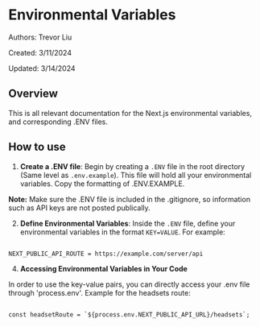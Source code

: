 # Environmental Variables

Authors: Trevor Liu

Created: 3/11/2024

Updated: 3/14/2024

## Overview

This is all relevant documentation for the Next.js environmental variables, and corresponding .ENV files.

## How to use

1. **Create a .ENV file**: Begin by creating a `.ENV` file in the root directory (Same level as `.env.example`). This file will hold all your environmental variables. Copy the formatting of .ENV.EXAMPLE. 

**Note:** Make sure the .ENV file is included in the .gitignore, so information such as API keys are not posted publically.  

2. **Define Environmental Variables**: Inside the `.ENV` file, define your environmental variables in the format `KEY=VALUE`. For example:

```

NEXT_PUBLIC_API_ROUTE = https://example.com/server/api

```

4. **Accessing Environmental Variables in Your Code** 

In order to use the key-value pairs, you can directly access your .env file through 'process.env'.
Example for the headsets route:
```

const headsetRoute = `${process.env.NEXT_PUBLIC_API_URL}/headsets`;

```